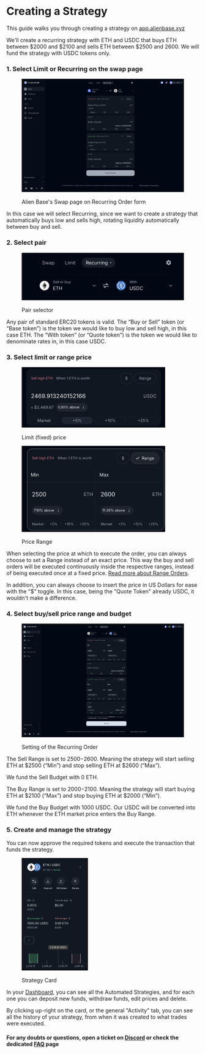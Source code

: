 # Creating a Strategy

This guide walks you through creating a strategy on [app.alienbase.xyz](https://app.alienbase.xyz)

We'll create a recurring strategy with ETH and USDC that buys ETH between $2000 and $2100 and sells ETH between $2500 and 2600. We will fund the strategy with USDC tokens only.

### 1. Select Limit or Recurring on the swap page

<figure><img src="../../.gitbook/assets/Screenshot 2024-09-18 at 20.14.49.png" alt=""><figcaption><p>Alien Base's Swap page on Recurring Order form</p></figcaption></figure>

In this case we will select Recurring, since we want to create a strategy that automatically buys low and sells high, rotating liquidity automatically between buy and sell.

### 2. Select pair

<figure><img src="../../.gitbook/assets/Screenshot 2024-09-18 at 20.18.00.png" alt=""><figcaption><p>Pair selector</p></figcaption></figure>

Any pair of standard ERC20 tokens is valid. The “Buy or Sell” token (or “Base token”) is the token we would like to buy low and sell high, in this case ETH. The “With token” (or “Quote token”) is the token we would like to denominate rates in, in this case USDC.&#x20;

### 3. Select limit or range price

<figure><img src="../../.gitbook/assets/Screenshot 2024-09-18 at 20.35.10.png" alt="" width="375"><figcaption><p>Limit (fixed) price</p></figcaption></figure>

<figure><img src="../../.gitbook/assets/Screenshot 2024-09-18 at 20.34.16.png" alt="" width="375"><figcaption><p>Price Range</p></figcaption></figure>

When selecting the price at which to execute the order, you can always choose to set a Range instead of an exact price. This way the buy and sell orders will be executed continuously inside the respective ranges, instead of being executed once at a fixed price. [Read more about Range Orders](range-orders.md).

In addition, you can always choose to insert the price in US Dollars for ease with the "$" toggle. In this case, being the "Quote Token" already USDC, it wouldn't make a difference.

### 4. Select buy/sell price range and budget

<figure><img src="../../.gitbook/assets/Screenshot 2024-09-18 at 20.42.24.png" alt=""><figcaption><p>Setting of the Recurring Order</p></figcaption></figure>

The Sell Range is set to $2500-$2600. Meaning the strategy will start selling ETH at $2500 (“Min”) and stop selling ETH at $2600 (“Max”).

We fund the Sell Budget with 0 ETH.

The Buy Range is set to $2000-$2100. Meaning the strategy will start buying ETH at $2100 (“Max”) and stop buying ETH at $2000 (“Min”).

We fund the Buy Budget with 1000 USDC. Our USDC will be converted into ETH whenever the ETH market price enters the Buy Range.

### 5. Create and manage the strategy

You can now approve the required tokens and execute the transaction that funds the strategy.

<figure><img src="../../.gitbook/assets/Screenshot 2024-09-18 at 20.49.07.png" alt="" width="173"><figcaption><p>Strategy Card</p></figcaption></figure>

In your [Dashboard](https://app.alienbase.xyz/liquidity), you can see all the Automated Strategies, and for each one you can deposit new funds, withdraw funds, edit prices and delete.

By clicking up-right on the card, or the general "Activity" tab, you can see all the history of your strategy, from when it was created to what trades were executed.

#### For any doubts or questions, open a ticket on [Discord](https://discord.com/channels/1151515107587792896/1151602990860484618) or check the dedicated [FAQ](faq/) page&#x20;
